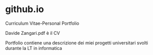 # github.io
Curriculum Vitae-Personal Portfolio

Davide Zangari.pdf è il CV

Portfolio contiene una descrizione dei miei progetti universitari svolti durante la LT in informatica
